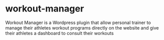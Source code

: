 # workout-manager
Workout Manager is a Wordpress plugin that allow personal trainer to manage their athletes workout programs directly on the website and give their athletes a dashboard to consult their workouts
